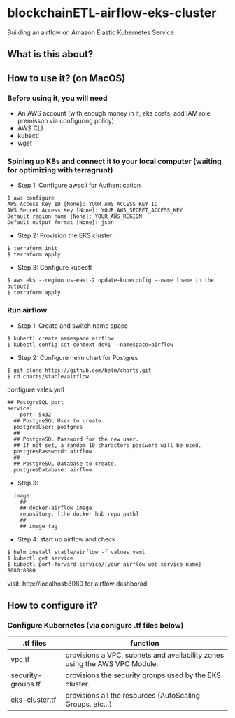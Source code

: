 # blockchainETL-airflow-eks-cluster
Building an airflow on Amazon Elastic Kubernetes Service
## What is this about?

## How to use it? (on MacOS)
### Before using it, you will need
- An AWS account (with enough money in it, eks costs, add IAM role premisson via configuring policy)
- AWS CLI
- kubectl
- wget
### Spining up K8s and connect it to your local computer (waiting for optimizing with terragrunt)
- Step 1: Configure awscli for Authentication
```
$ aws configure
AWS Access Key ID [None]: YOUR_AWS_ACCESS_KEY_ID
AWS Secret Access Key [None]: YOUR_AWS_SECRET_ACCESS_KEY
Default region name [None]: YOUR_AWS_REGION
Default output format [None]: json
```
- Step 2: Provision the EKS cluster
```
$ terraform init
$ terraform apply
```
- Step 3: Configure kubectl
```
$ aws eks --region us-east-2 update-kubeconfig --name [name in the output]
$ terraform apply
```
### Run airflow
- Step 1: Create and switch name space
```
$ kubectl create namespace airflow
$ kubectl config set-context dev1 --namespace=airflow
```
- Step 2: Configure helm chart for Postgres 
```
$ git clone https://github.com/helm/charts.git
$ cd charts/stable/airflow
```
configure vales.yml
```
## PostgreSQL port
service:
    port: 5432
  ## PostgreSQL User to create.
  postgresUser: postgres
  ##
  ## PostgreSQL Password for the new user.
  ## If not set, a random 10 characters password will be used.
  postgresPassword: airflow
  ##
  ## PostgreSQL Database to create.
  postgresDatabase: airflow
```
- Step 3: 
```
  image:
    ##
    ## docker-airflow image
    repository: [the docker hub repo path]
    ##
    ## image tag
```
- Step 4: start up airflow and check
```
$ helm install stable/airflow -f values.yaml
$ kubectl get service
$ kubectl port-forward service/[your airflow web service name] 8080:8080
```
visit: http://localhost:8080 for airflow dashborad

## How to configure it?
### Configure Kubernetes (via conigure .tf files below)
.tf files | function
------------ | -------------
vpc.tf | provisions a VPC, subnets and availability zones using the AWS VPC Module. 
security-groups.tf | provisions the security groups used by the EKS cluster.
eks-cluster.tf | provisions all the resources (AutoScaling Groups, etc...) 
